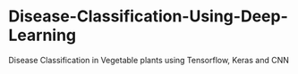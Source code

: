 # Disease-Classification-Using-Deep-Learning
Disease Classification in Vegetable plants using Tensorflow, Keras and CNN


